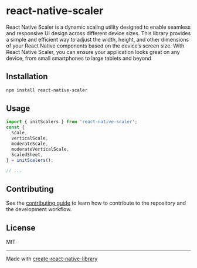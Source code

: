 # react-native-scaler

React Native Scaler is a dynamic scaling utility designed to enable seamless and responsive UI design across different device sizes. This library provides a simple and efficient way to adjust the width, height, and other dimensions of your React Native components based on the device’s screen size. With React Native Scaler, you can ensure your application looks great on any device, from small smartphones to large tablets and beyond

## Installation

```sh
npm install react-native-scaler
```

## Usage

```js
import { initScalers } from 'react-native-scaler';
const {
  scale,
  verticalScale,
  moderateScale,
  moderateVerticalScale,
  ScaledSheet,
} = initScalers();

// ...
```

## Contributing

See the [contributing guide](CONTRIBUTING.md) to learn how to contribute to the repository and the development workflow.

## License

MIT

---

Made with [create-react-native-library](https://github.com/callstack/react-native-builder-bob)
